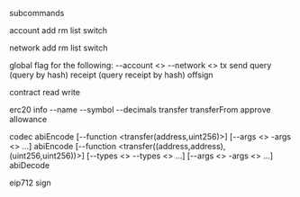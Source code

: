 subcommands

account
    add
    rm
    list
    switch

network
    add
    rm
    list
    switch

global flag for the following:
--account <>
--network <>
tx
    send
    query (query by hash)
    receipt (query receipt by hash)
    offsign

contract
    read
    write

erc20
    info --name --symbol --decimals
    transfer
    transferFrom
    approve
    allowance

codec
    abiEncode [--function <transfer(address,uint256)>] [--args <> -args <> ...]
    abiEncode [--function <transfer((address,address),(uint256,uint256))>] [--types <> --types <> ...] [--args <> -args <> ...]
    abiDecode

eip712
    sign
